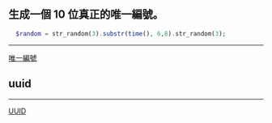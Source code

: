 ## 生成一個 10 位真正的唯一編號。
```php
  $random = str_random(3).substr(time(), 6,8).str_random(3);
```
----
[唯一編號](https://stackoverflow.com/questions/23015874/laravel-str-random-or-custom-function)<br>


## uuid

----
[UUID](https://learnku.com/laravel/t/44937)<br>